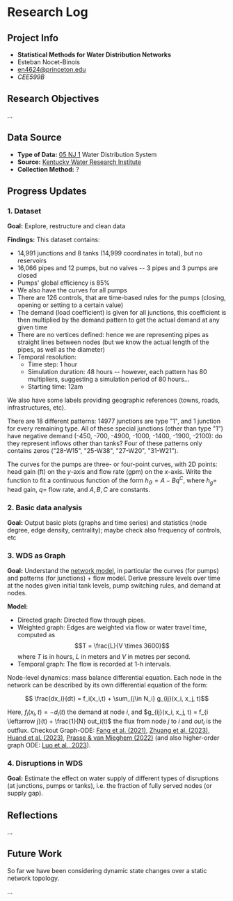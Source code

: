# Research Log

## Project Info
- **Statistical Methods for Water Distribution Networks**
- Esteban Nocet-Binois
- en4624@princeton.edu
- *CEE599B*

## Research Objectives
...

## Data Source
- **Type of Data:** [05 NJ 1](https://uknowledge.uky.edu/wdst_us/5/) Water Distribution System
- **Source:** [Kentucky Water Research Institute](https://uknowledge.uky.edu/kwrri/)
- **Collection Method:** ?

## Progress Updates

### 1. Dataset

**Goal:** Explore, restructure and clean data

**Findings:** This dataset contains:

- 14,991 junctions and 8 tanks (14,999 coordinates in total), but no reservoirs
- 16,066 pipes and 12 pumps, but no valves -- 3 pipes and 3 pumps are closed
- Pumps' global efficiency is 85%
- We also have the curves for all pumps
- There are 126 controls, that are time-based rules for the pumps (closing, opening or setting to a certain value)
- The demand (load coefficient) is given for all junctions, this coefficient is then multiplied by the demand pattern to get the actual demand at any given time
- There are no vertices defined: hence we are representing pipes as straight lines between nodes (but we know the actual length of the pipes, as well as the diameter)
- Temporal resolution:
	* Time step: 1 hour
	* Simulation duration: 48 hours -- however, each pattern has 80 multipliers, suggesting a simulation period of 80 hours...
	* Starting time: 12am

We also have some labels providing geographic references (towns, roads, infrastructures, etc).

There are 18 different patterns: 14977 junctions are type "1", and 1 junction for every remaining type. All of these special junctions (other than type "1") have negative demand (-450, -700, -4900, -1000, -1400, -1900, -2100): do they represent inflows other than tanks? Four of these patterns only contains zeros ("28-W15", "25-W38", "27-W20", "31-W21").

The curves for the pumps are three- or four-point curves, with 2D points: head gain (ft) on the $y$-axis and flow rate (gpm) on the $x$-axis. Write the function to fit a continuous function of the form $h_G = A-Bq^C$, where $h_g=$ head gain, $q=$ flow rate, and $A, B, C$ are constants.

### 2. Basic data analysis

**Goal:** Output basic plots (graphs and time series) and statistics (node degree, edge density, centrality); maybe check also frequency of controls, etc

### 3. WDS as Graph

**Goal:** Understand the [network model](https://epanet22.readthedocs.io/en/latest/3_network_model.html), in particular the curves (for pumps) and patterns (for junctions) + flow model. Derive pressure levels over time at the nodes given initial tank levels, pump switching rules, and demand at nodes.

**Model:** 

* Directed graph: Directed flow through pipes.
* Weighted graph: Edges are weighted via flow or water travel time, computed as $$T = \frac{L}{V \times 3600}$$ where $T$ is in hours, $L$ in meters and $V$ in metres per second.
* Temporal graph: The flow is recorded at 1-h intervals.

Node-level dynamics: mass balance differential equation. Each node in the network can be described by its own differential equation of the form:

$$ \frac{dx_i}{dt} = f_i(x_i,t) + \sum_{j\in N_i} g_{ij}(x_i, x_j, t)$$

Here, $f_i(x_i,t) = -d_i(t)$ the demand at node $i$, and $g_{ij}(x_i, x_j, t) = f_{i \leftarrow j}(t) + \frac{1}{N} out_i(t)$ the flux from node $j$ to $i$ and $out_i$ is the outflux. Checkout Graph-ODE: [Fang et al. (2021)](https://doi.org/10.1145/3447548.3467430), [Zhuang et al. (2023)](https://openreview.net/forum?id=SJg9z6VFDr), [Huand et al. (2023)](https://doi.org/10.1145/3580305.3599362), [Prasse & van Mieghem (2022)](https://doi.org/10.1073/pnas.2205517119) (and also higher-order graph ODE: [Luo et al., 2023](https://openreview.net/forum?id=9iChKP4k32)).


### 4. Disruptions in WDS

**Goal:** Estimate the effect on water supply of different types of disruptions (at junctions, pumps or tanks), i.e. the fraction of fully served nodes (or supply gap).

## Reflections
... 

## Future Work
So far we have been considering dynamic state changes over a static network topology.

...
